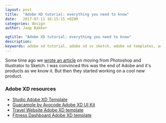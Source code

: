 ```yaml
---
layout: post
title:  "Adobe XD tutorial: everything you need to know"
date:   2017-07-11 16:15:15 +0200
categories: design
author: Jaap Bakker

ogtitle: "Adobe XD tutorial: everything you need to know"
description: 
keywords: adobe xd tutorial, adobe xd vs sketch, adobe xd templates, adobe xd ui kits, adobe xd price
---
```


Some time ago we [wrote an article](https://bakkerlabs.nl/blog/working-with-sketch-goodbye-photoshop-illustrator/) on moving from Photoshop and Illustrator to Sketch. I was convinced this was the end of Adobe and it's products as we know it. But then they started working on a cool new product. 

### Adobe XD resources

* [Studio Adobe XD Template](https://www.behance.net/gallery/48577953/Studio-Free-Adobe-Xd-template)
* [Guacamole by Avocode Adobe XD UI Kit](https://avocode.com/guacamole/)
* [Travel Website Adobe XD template](https://www.designermill.com/free-psd/takeme-travel-website-ui-kit/)
* [Fitness Dashboard Adobe XD template](https://www.designermill.com/xd-freebies/fitness-dashboard-xd-freebie/)